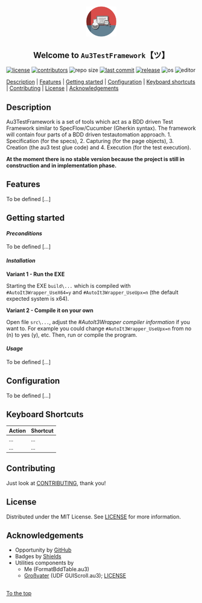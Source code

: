 #####

<p align="center">
    <img src="images/icon.png" width="80" />
    <h2 align="center">Welcome to <code>Au3TestFramework</code>【ツ】</h2>
</p>

[![license](https://img.shields.io/badge/license-MIT-ff69b4.svg?style=flat-square&logo=spdx)](https://github.com/Sven-Seyfert/Au3TestFramework/blob/main/LICENSE.md)
[![contributors](https://img.shields.io/github/contributors/Sven-Seyfert/Au3TestFramework.svg?style=flat-square&logo=github)](https://github.com/Sven-Seyfert/Au3TestFramework/graphs/contributors)
![repo size](https://img.shields.io/github/repo-size/Sven-Seyfert/Au3TestFramework.svg?style=flat-square&logo=github)
[![last commit](https://img.shields.io/github/last-commit/Sven-Seyfert/Au3TestFramework.svg?style=flat-square&logo=github)](https://github.com/Sven-Seyfert/Au3TestFramework/commits/main)
[![release](https://img.shields.io/github/release/Sven-Seyfert/Au3TestFramework.svg?style=flat-square&logo=github)](https://github.com/Sven-Seyfert/Au3TestFramework/releases/latest)
![os](https://img.shields.io/badge/os-windows-yellow.svg?style=flat-square&logo=windows)
![editor](https://img.shields.io/badge/editor-VSCode-blueviolet.svg?style=flat-square&logo=visual-studio-code)

[Description](#description) | [Features](#features) | [Getting started](#getting-started) | [Configuration](#configuration) | [Keyboard shortcuts](#keyboard-shortcuts) | [Contributing](#contributing) | [License](#license) | [Acknowledgements](#acknowledgements)

## Description

Au3TestFramework is a set of tools which act as a BDD driven Test Framework similar to SpecFlow/Cucumber (Gherkin syntax). The framework will contain four parts of a BDD driven testautomation approach. 1. Specification (for the specs), 2. Capturing (for the page objects), 3. Creation (the au3 test glue code) and 4. Execution (for the test execution).

**At the moment there is no stable version because the project is still in construction and in implementation phase.**

## Features

To be defined [...]

## Getting started

#### *Preconditions*

To be defined [...]

#### *Installation*

**Variant 1 - Run the EXE**

Starting the EXE `build\...` which is compiled with `#AutoIt3Wrapper_UseX64=y` and `#AutoIt3Wrapper_UseUpx=n` (the default expected system is x64).

**Variant 2 - Compile it on your own**

Open file `src\...`, adjust the *#AutoIt3Wrapper compiler information* if you want to. For example you could change `#AutoIt3Wrapper_UseUpx=n` from no (n) to yes (y), etc.
Then, run or compile the program.

#### *Usage*

To be defined [...]

## Configuration

To be defined [...]

## Keyboard Shortcuts

| Action | Shortcut |
| :---   | :---     |
| ...    | ...      |
| ...    | ...      |

## Contributing

Just look at [CONTRIBUTING](https://github.com/Sven-Seyfert/Au3TestFramework/blob/main/docs/CONTRIBUTING.md), thank you!

## License

Distributed under the MIT License. See [LICENSE](https://github.com/Sven-Seyfert/Au3TestFramework/blob/main/LICENSE.md) for more information.

## Acknowledgements

- Opportunity by [GitHub](https://github.com)
- Badges by [Shields](https://shields.io)
- Utilities components by
  - Me (FormatBddTable.au3)
  - [Großvater](https://autoit.de/thread/24069-guiscroll-udf-scrollbare-guis/) (UDF GUIScroll.au3); [LICENSE](https://github.com/Sven-Seyfert/Au3TestFramework/blob/main/utilities/GUIScroll.LICENSE.md)

##

[To the top](#)
